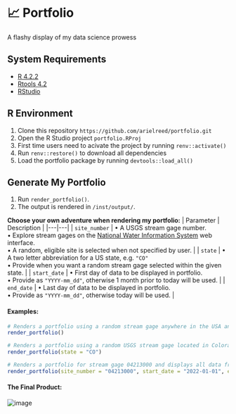 # :chart_with_upwards_trend: Portfolio
A flashy display of my data science prowess
## System Requirements
   - [R 4.2.2](https://cran.r-project.org/bin/windows/base/old/)
   - [Rtools 4.2](https://cran.r-project.org/bin/windows/Rtools/)
   - [RStudio](https://posit.co/download/rstudio-desktop/)
   
## R Environment
1. Clone this repository `https://github.com/arielreed/portfolio.git`
2. Open the R Studio project `portfolio.RProj`
3. First time users need to acivate the project by running `renv::activate()`
4. Run `renv::restore()` to download all dependencies
5. Load the portfolio package by running `devtools::load_all()`

## Generate My Portfolio

1. Run `render_portfolio()`.
2. The output is rendered in `/inst/output/`.

**Choose your own adventure when rendering my portfolio:**
  | Parameter | Description |
|---|---|
| `site_number` | &#8226; A USGS stream gage number.<br>&#8226; Explore stream gages on the [National Water Information System](https://maps.waterdata.usgs.gov/mapper/index.html) web interface.<br>&#8226; A random, eligible site is selected when not specified by user. |
| `state` | &#8226; A two letter abbreviation for a US state, e.g. `"CO"`<br>&#8226; Provide when you want a random stream gage selected within the given state. |
| `start_date` | &#8226; First day of data to be displayed in portfolio.<br>&#8226; Provide as `"YYYY-mm_dd"`, otherwise 1 month prior to today will be used. |
| `end_date` | &#8226; Last day of data to be displayed in portfolio.<br>&#8226; Provide as `"YYYY-mm_dd"`, otherwise today will be used. |

#### Examples:
```r
# Renders a portfolio using a random stream gage anywhere in the USA and displays the past 1 month of data.
render_portfolio()

# Renders a portfolio using a random USGS stream gage located in Colorado, USA and displays the past 1 month of data.
render_portfolio(state = "CO")

# Renders a portfolio for stream gage 04213000 and displays all data from 2022.
render_portfolio(site_number = "04213000", start_date = "2022-01-01", end_date = "2022-12-31")
```

#### The Final Product:
![image](https://user-images.githubusercontent.com/52611343/229561793-9f24d49b-8e0b-4b59-9438-3a2036a4139f.png)

